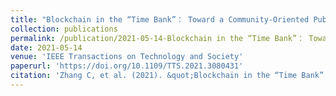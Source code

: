 ```yaml
---
title: "Blockchain in the “Time Bank”： Toward a Community-Oriented Public Interest Technology"
collection: publications
permalink: /publication/2021-05-14-Blockchain in the “Time Bank”： Toward a Community-Oriented Public Interest Technology''
date: 2021-05-14
venue: 'IEEE Transactions on Technology and Society'
paperurl: 'https://doi.org/10.1109/TTS.2021.3080431'
citation: 'Zhang C, et al. (2021). &quot;Blockchain in the “Time Bank”： Toward a Community-Oriented Public Interest Technology.&quot; <i>IEEE Transactions on Technology and Society</i>. 2(2),98-102.'
---
```

